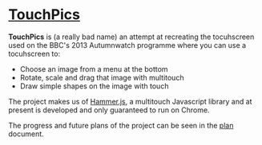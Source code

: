 [TouchPics](http://la1tv.github.io/TouchPics/)
===

**TouchPics** is (a really bad name) an attempt at recreating the tocuhscreen used on the BBC's 2013 Autumnwatch programme where you can use a tocuhscreen to:
* Choose an image from a menu at the bottom
* Rotate, scale and drag that image with multitouch
* Draw simple shapes on the image with touch

The project makes us of [Hammer.js](http://eightmedia.github.io/hammer.js/), a multitouch Javascript library and at present is developed and only guaranteed to run on Chrome.

The progress and future plans of the project can be seen in the [plan](TouchPics/blob/master/PLAN.md) document.